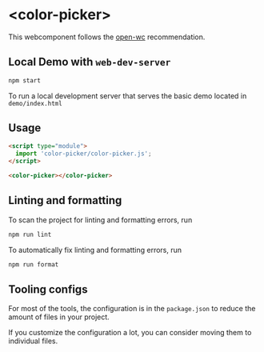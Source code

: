 # \<color-picker>

This webcomponent follows the [open-wc](https://github.com/open-wc/open-wc) recommendation.

## Local Demo with `web-dev-server`

```bash
npm start
```

To run a local development server that serves the basic demo located in `demo/index.html`
## Usage

```html
<script type="module">
  import 'color-picker/color-picker.js';
</script>

<color-picker></color-picker>
```

## Linting and formatting

To scan the project for linting and formatting errors, run

```bash
npm run lint
```

To automatically fix linting and formatting errors, run

```bash
npm run format
```


## Tooling configs

For most of the tools, the configuration is in the `package.json` to reduce the amount of files in your project.

If you customize the configuration a lot, you can consider moving them to individual files.

